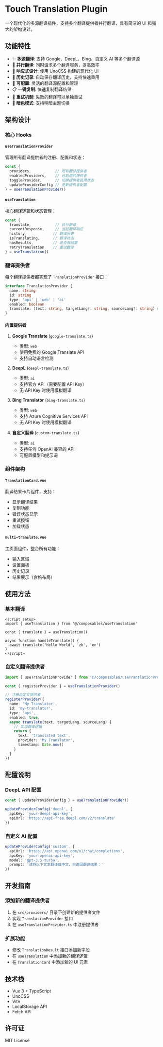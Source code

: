 # Touch Translation Plugin

一个现代化的多源翻译插件，支持多个翻译提供者并行翻译，具有简洁的 UI 和强大的架构设计。

## 功能特性

- ✨ **多源翻译**: 支持 Google、DeepL、Bing、自定义 AI 等多个翻译源
- 🎯 **并行翻译**: 同时请求多个翻译服务，提高效率
- 📱 **响应式设计**: 使用 UnoCSS 构建的现代化 UI
- 💾 **历史记录**: 自动保存翻译历史，支持快速重用
- 🔧 **可配置**: 灵活的翻译源配置和管理
- 📋 **一键复制**: 快速复制翻译结果
- 🔄 **重试机制**: 失败的翻译可以单独重试
- 🌙 **暗色模式**: 支持明暗主题切换

## 架构设计

### 核心 Hooks

#### `useTranslationProvider`
管理所有翻译提供者的注册、配置和状态：

```typescript
const {
  providers,           // 所有翻译提供者
  enabledProviders,    // 已启用的提供者
  toggleProvider,      // 切换提供者启用状态
  updateProviderConfig // 更新提供者配置
} = useTranslationProvider()
```

#### `useTranslation`
核心翻译逻辑和状态管理：

```typescript
const {
  translate,           // 执行翻译
  currentResponse,     // 当前翻译响应
  history,            // 翻译历史
  isTranslating,      // 翻译状态
  hasResults,         // 是否有结果
  retryTranslation    // 重试翻译
} = useTranslation()
```

### 翻译提供者

每个翻译提供者都实现了 `TranslationProvider` 接口：

```typescript
interface TranslationProvider {
  name: string
  id: string
  type: 'api' | 'web' | 'ai'
  enabled: boolean
  translate: (text: string, targetLang?: string, sourceLang?: string) => Promise<TranslationResult>
}
```

#### 内置提供者

1. **Google Translate** (`google-translate.ts`)
   - 类型: `web`
   - 使用免费的 Google Translate API
   - 支持自动语言检测

2. **DeepL** (`deepl-translate.ts`)
   - 类型: `ai`
   - 支持官方 API（需要配置 API Key）
   - 无 API Key 时使用模拟翻译

3. **Bing Translator** (`bing-translate.ts`)
   - 类型: `web`
   - 支持 Azure Cognitive Services API
   - 无 API Key 时使用模拟翻译

4. **自定义翻译** (`custom-translate.ts`)
   - 类型: `ai`
   - 支持任何 OpenAI 兼容的 API
   - 可配置模型和提示词

### 组件架构

#### `TranslationCard.vue`
翻译结果卡片组件，支持：
- 显示翻译结果
- 复制功能
- 错误状态显示
- 重试按钮
- 加载状态

#### `multi-translate.vue`
主页面组件，整合所有功能：
- 输入区域
- 设置面板
- 历史记录
- 结果展示（宫格布局）

## 使用方法

### 基本翻译

```vue
<script setup>
import { useTranslation } from '@/composables/useTranslation'

const { translate } = useTranslation()

async function handleTranslate() {
  await translate('Hello World', 'zh', 'en')
}
</script>
```

### 自定义翻译提供者

```typescript
import { useTranslationProvider } from '@/composables/useTranslationProvider'

const { registerProvider } = useTranslationProvider()

// 注册自定义提供者
registerProvider({
  name: 'My Translator',
  id: 'my-translator',
  type: 'api',
  enabled: true,
  async translate(text, targetLang, sourceLang) {
    // 实现翻译逻辑
    return {
      text: 'translated text',
      provider: 'My Translator',
      timestamp: Date.now()
    }
  }
})
```

## 配置说明

### DeepL API 配置
```typescript
const { updateProviderConfig } = useTranslationProvider()

updateProviderConfig('deepl', {
  apiKey: 'your-deepl-api-key',
  apiUrl: 'https://api-free.deepl.com/v2/translate'
})
```

### 自定义 AI 配置
```typescript
updateProviderConfig('custom', {
  apiUrl: 'https://api.openai.com/v1/chat/completions',
  apiKey: 'your-openai-api-key',
  model: 'gpt-3.5-turbo',
  prompt: '请将以下文本翻译成中文，只返回翻译结果：'
})
```

## 开发指南

### 添加新的翻译提供者

1. 在 `src/providers/` 目录下创建新的提供者文件
2. 实现 `TranslationProvider` 接口
3. 在 `useTranslationProvider.ts` 中注册提供者

### 扩展功能

- 修改 `TranslationResult` 接口添加新字段
- 在 `useTranslation` 中添加新的翻译逻辑
- 在 `TranslationCard` 中添加新的 UI 元素

## 技术栈

- Vue 3 + TypeScript
- UnoCSS
- Vite
- LocalStorage API
- Fetch API

## 许可证

MIT License